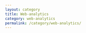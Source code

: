 ```yaml
---
layout: category
title: Web-analytics
category: web-analytics
permalink: /category/web-analytics/
---
```

